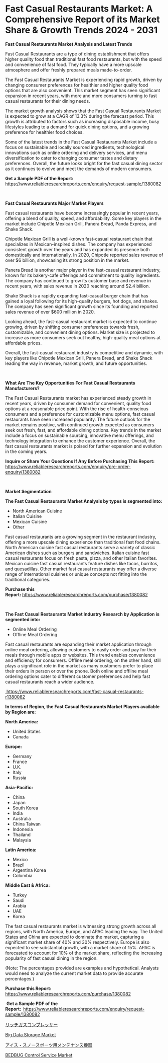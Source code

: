 <p><h1>Fast Casual Restaurants Market: A Comprehensive Report of its Market Share & Growth Trends 2024 - 2031</h1></p><p><strong>Fast Casual Restaurants Market Analysis and Latest Trends</strong></p>
<p><p>Fast Casual Restaurants are a type of dining establishment that offers higher quality food than traditional fast food restaurants, but with the speed and convenience of fast food. They typically have a more upscale atmosphere and offer freshly prepared meals made-to-order.</p><p>The Fast Casual Restaurants Market is experiencing rapid growth, driven by changing consumer preferences for healthier and higher quality food options that are also convenient. This market segment has seen significant expansion in recent years, with more and more consumers turning to fast casual restaurants for their dining needs.</p><p>The market growth analysis shows that the Fast Casual Restaurants Market is expected to grow at a CAGR of 13.3% during the forecast period. This growth is attributed to factors such as increasing disposable income, busy lifestyles leading to a demand for quick dining options, and a growing preference for healthier food choices.</p><p>Some of the latest trends in the Fast Casual Restaurants Market include a focus on sustainable and locally sourced ingredients, technological innovations such as online ordering and delivery services, and menu diversification to cater to changing consumer tastes and dietary preferences. Overall, the future looks bright for the fast casual dining sector as it continues to evolve and meet the demands of modern consumers.</p></p>
<p><strong>Get a Sample PDF of the Report:&nbsp;</strong> <a href="https://www.reliableresearchreports.com/enquiry/request-sample/1380082">https://www.reliableresearchreports.com/enquiry/request-sample/1380082</a></p>
<p>&nbsp;</p>
<p><strong>Fast Casual Restaurants Major Market Players</strong></p>
<p><p>Fast casual restaurants have become increasingly popular in recent years, offering a blend of quality, speed, and affordability. Some key players in the market include Chipotle Mexican Grill, Panera Bread, Panda Express, and Shake Shack.</p><p>Chipotle Mexican Grill is a well-known fast-casual restaurant chain that specializes in Mexican-inspired dishes. The company has experienced consistent growth over the years and has expanded its presence both domestically and internationally. In 2020, Chipotle reported sales revenue of over $6 billion, showcasing its strong position in the market.</p><p>Panera Bread is another major player in the fast-casual restaurant industry, known for its bakery-cafe offerings and commitment to quality ingredients. The company has continued to grow its customer base and revenue in recent years, with sales revenue in 2020 reaching around $2.4 billion.</p><p>Shake Shack is a rapidly expanding fast-casual burger chain that has gained a loyal following for its high-quality burgers, hot dogs, and shakes. The company has seen significant growth since its founding and reported sales revenue of over $600 million in 2020.</p><p>Looking ahead, the fast-casual restaurant market is expected to continue growing, driven by shifting consumer preferences towards fresh, customizable, and convenient dining options. Market size is projected to increase as more consumers seek out healthy, high-quality meal options at affordable prices.</p><p>Overall, the fast-casual restaurant industry is competitive and dynamic, with key players like Chipotle Mexican Grill, Panera Bread, and Shake Shack leading the way in revenue, market growth, and future opportunities.</p></p>
<p>&nbsp;</p>
<p><strong>What Are The Key Opportunities For Fast Casual Restaurants Manufacturers?</strong></p>
<p><p>The Fast Casual Restaurants market has experienced steady growth in recent years, driven by consumer demand for convenient, quality food options at a reasonable price point. With the rise of health-conscious consumers and a preference for customizable menu options, fast casual restaurants have seen increased popularity. The future outlook for the market remains positive, with continued growth expected as consumers seek out fresh, fast, and affordable dining options. Key trends in the market include a focus on sustainable sourcing, innovative menu offerings, and technology integration to enhance the customer experience. Overall, the fast casual restaurants market is poised for further expansion and evolution in the coming years.</p></p>
<p><strong>Inquire or Share Your Questions If Any Before Purchasing This Report:</strong> <a href="https://www.reliableresearchreports.com/enquiry/pre-order-enquiry/1380082">https://www.reliableresearchreports.com/enquiry/pre-order-enquiry/1380082</a></p>
<p>&nbsp;</p>
<p><strong>Market Segmentation</strong></p>
<p><strong>The Fast Casual Restaurants Market Analysis by types is segmented into:</strong></p>
<p><ul><li>North American Cuisine</li><li>Italian Cuisine</li><li>Mexican Cuisine</li><li>Other</li></ul></p>
<p><p>Fast casual restaurants are a growing segment in the restaurant industry, offering a more upscale dining experience than traditional fast food chains. North American cuisine fast casual restaurants serve a variety of classic American dishes such as burgers and sandwiches. Italian cuisine fast casual restaurants focus on fresh pasta, pizza, and other Italian favorites. Mexican cuisine fast casual restaurants feature dishes like tacos, burritos, and quesadillas. Other market fast casual restaurants may offer a diverse range of international cuisines or unique concepts not fitting into the traditional categories.</p></p>
<p><strong>Purchase this Report:&nbsp;</strong><a href="https://www.reliableresearchreports.com/purchase/1380082">https://www.reliableresearchreports.com/purchase/1380082</a></p>
<p>&nbsp;</p>
<p><strong>The Fast Casual Restaurants Market Industry Research by Application is segmented into:</strong></p>
<p><ul><li>Online Meal Ordering</li><li>Offline Meal Ordering</li></ul></p>
<p><p>Fast casual restaurants are expanding their market application through online meal ordering, allowing customers to easily order and pay for their meals through mobile apps or websites. This trend enables convenience and efficiency for consumers. Offline meal ordering, on the other hand, still plays a significant role in the market as many customers prefer to place their orders in person or over the phone. Both online and offline meal ordering options cater to different customer preferences and help fast casual restaurants reach a wider audience.</p></p>
<p><a href="https://www.reliableresearchreports.com/fast-casual-restaurants-r1380082">&nbsp;https://www.reliableresearchreports.com/fast-casual-restaurants-r1380082</a></p>
<p><strong>In terms of Region, the Fast Casual Restaurants Market Players available by Region are:</strong></p>
<p>
    <p> <strong> North America: </strong>
        <ul>
            <li>United States</li>
            <li>Canada</li>
        </ul>
        </p> 
    <p> <strong> Europe: </strong>
        <ul>
            <li>Germany</li>
            <li>France</li>
            <li>U.K.</li>
            <li>Italy</li>
            <li>Russia</li>
        </ul>
        </p> 
    <p> <strong> Asia-Pacific: </strong>
        <ul>
            <li>China</li>
            <li>Japan</li>
            <li>South Korea</li>
            <li>India</li>
            <li>Australia</li>
            <li>China Taiwan</li>
            <li>Indonesia</li>
            <li>Thailand</li>
            <li>Malaysia</li>
        </ul>
        </p> 
    <p> <strong> Latin America: </strong>
        <ul>
            <li>Mexico</li>
            <li>Brazil</li>
            <li>Argentina Korea</li>
            <li>Colombia</li>
        </ul>
        </p> 
    <p> <strong> Middle East & Africa: </strong>
        <ul>
            <li>Turkey</li>
            <li>Saudi</li>
            <li>Arabia</li>
            <li>UAE</li>
            <li>Korea</li>
        </ul>
    </p>
    </p>
<p><p>The fast casual restaurants market is witnessing strong growth across all regions, with North America, Europe, and APAC leading the way. The United States and China are expected to dominate the market, capturing a significant market share of 40% and 30% respectively. Europe is also expected to see substantial growth, with a market share of 15%. APAC is forecasted to account for 10% of the market share, reflecting the increasing popularity of fast casual dining in the region.</p><p>(Note: The percentages provided are examples and hypothetical. Analysts would need to analyze the current market data to provide accurate percentages.)</p></p>
<p><strong>Purchase this Report: </strong><a href="https://www.reliableresearchreports.com/purchase/1380082">https://www.reliableresearchreports.com/purchase/1380082</a></p>
<p>&nbsp;<strong>Get a Sample PDF of the Report:&nbsp;&nbsp;</strong><a href="https://www.reliableresearchreports.com/enquiry/request-sample/1380082">https://www.reliableresearchreports.com/enquiry/request-sample/1380082</a></p>
<p><strong></strong></p>
<p><p><a href="https://github.com/SantosDicki04/Market-Research-Report-List-2/blob/main/5195233181772.md">リッチガスコンプレッサー</a></p><p><a href="https://github.com/moyahfrancoestellec51j635wcx/Market-Research-Report-List-3/blob/main/big-data-storage-market.md">Big Data Storage Market</a></p><p><a href="https://github.com/alyle7648/Market-Research-Report-List-2/blob/main/3924553181773.md">アイス・スノースポーツ用メンテナンス機器</a></p><p><a href="https://github.com/JuliaFadel1922/Market-Research-Report-List-2/blob/main/bedbug-control-service-market.md">BEDBUG Control Service Market</a></p></p>